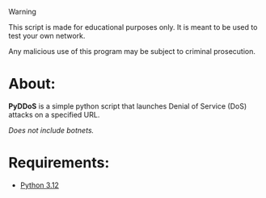 > [!WARNING]
> This script is made for educational purposes only. It is meant to be used to test your own network.
> 
> Any malicious use of this program may be subject to criminal prosecution.

# About:

**PyDDoS** is a simple python script that launches Denial of Service (DoS) attacks on a specified URL.

_Does not include botnets._

# Requirements:

- [Python 3.12](https://www.python.org/downloads/)
